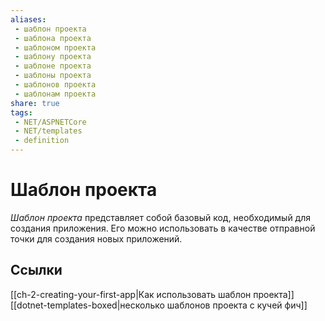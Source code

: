 ```yaml
---
aliases:
 - шаблон проекта
 - шаблона проекта
 - шаблоном проекта
 - шаблону проекта
 - шаблоне проекта
 - шаблоны проекта
 - шаблонов проекта
 - шаблонам проекта
share: true
tags:
 - NET/ASPNETCore
 - NET/templates
 - definition
---
```

# Шаблон проекта
*Шаблон проекта* представляет собой базовый код, необходимый для создания приложения. Его можно использовать в качестве отправной точки для создания новых приложений.

## Ссылки
[[ch-2-creating-your-first-app|Как использовать шаблон проекта]]
[[dotnet-templates-boxed|несколько шаблонов проекта с кучей фич]]